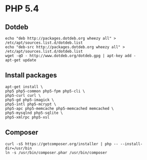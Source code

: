 # PHP 5.4

## Dotdeb

	echo "deb http://packages.dotdeb.org wheezy all" > /etc/apt/sources.list.d/dotdeb.list
	echo "deb-src http://packages.dotdeb.org wheezy all" > /etc/apt/sources.list.d/dotdeb.list
	wget -qO - http://www.dotdeb.org/dotdeb.gpg | apt-key add -
	apt-get update

## Install packages

	apt-get install \
	php5 php5-common php5-fpm php5-cli \
	php5-curl curl \
	php5-gd php5-imagick \
	php5-intl php5-mcrypt \
	php5-apc php5-memcache php5-memcached memcached \
	php5-mysqlnd php5-sqlite \
	php5-xmlrpc php5-xsl

## Composer

	curl -sS https://getcomposer.org/installer | php -- --install-dir=/usr/bin
	ln -s /usr/bin/composer.phar /usr/bin/composer
